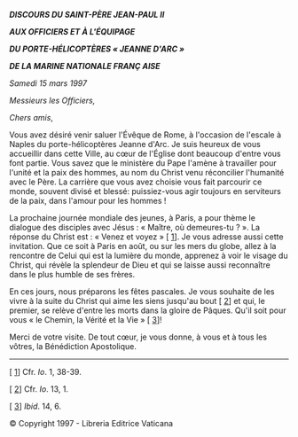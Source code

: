 ***DISCOURS DU SAINT-PÈRE JEAN-PAUL II***

***AUX OFFICIERS ET À L'ÉQUIPAGE***

***DU PORTE-HÉLICOPTÈRES « JEANNE D'ARC »***

***DE LA MARINE NATIONALE FRANÇ* *AISE***

*Samedi 15 mars 1997*

*Messieurs les Officiers,*

*Chers amis*,

Vous avez désiré venir saluer l'Évêque de Rome, à l'occasion de l'escale à Naples du porte-hélicoptères Jeanne d'Arc. Je suis heureux de vous accueillir dans cette Ville, au cœur de l'Église dont beaucoup d'entre vous font partie. Vous savez que le ministère du Pape l'amène à travailler pour l'unité et la paix des hommes, au nom du Christ venu réconcilier l'humanité avec le Père. La carrière que vous avez choisie vous fait parcourir ce monde, souvent divisé et blessé: puissiez-vous agir toujours en serviteurs de la paix, dans l'amour pour les hommes !

La prochaine journée mondiale des jeunes, à Paris, a pour thème le dialogue des disciples avec Jésus : « Maître, où demeures-tu ? ». La réponse du Christ est : « Venez et voyez » [ [1](#_ftn1 "")]. Je vous adresse aussi cette invitation. Que ce soit à Paris en août, ou sur les mers du globe, allez à la rencontre de Celui qui est la lumière du monde, apprenez à voir le visage du Christ, qui révèle la splendeur de Dieu et qui se laisse aussi reconnaître dans le plus humble de ses frères.

En ces jours, nous préparons les fêtes pascales. Je vous souhaite de les vivre à la suite du Christ qui aime les siens jusqu'au bout [ [2](#_ftn2 "")] et qui, le premier, se relève d'entre les morts dans la gloire de Pâques. Qu'il soit pour vous « le Chemin, la Vérité et la Vie » [ [3](#_ftn3 "")]!

Merci de votre visite. De tout cœur, je vous donne, à vous et à tous les vôtres, la Bénédiction Apostolique.

* * *

[ [1](#_ftnref1 "")] Cfr. *Io*. 1, 38-39.

[ [2](#_ftnref2 "")] Cfr. *Io*. 13, 1.

[ [3](#_ftnref3 "")] *Ibid*. 14, 6.

© Copyright 1997 - Libreria Editrice Vaticana